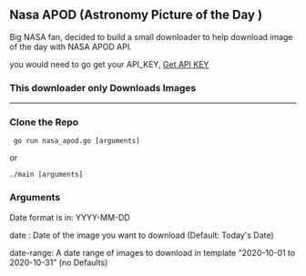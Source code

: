 ## Nasa APOD (Astronomy Picture of the Day )

Big NASA fan, decided to build a small downloader to help download image of the day with NASA APOD API.

you would need to go get your API_KEY, [Get API KEY](https://api.nasa.gov/)
### This downloader only Downloads Images
 
 ---
### Clone the Repo

` go run nasa_apod.go [arguments]` 

or

`./main [arguments]`

### Arguments

Date format is in: YYYY-MM-DD

date : Date of the image you want to download (Default: Today's Date)

date-range: A date range of images to download in template "2020-10-01 to 2020-10-31" (no Defaults)